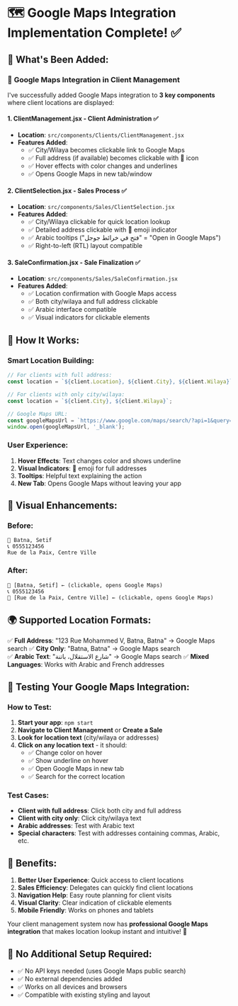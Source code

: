 # 🗺️ Google Maps Integration Implementation Complete! ✅

## 📍 **What's Been Added:**

### 🎯 **Google Maps Integration in Client Management**

I've successfully added Google Maps integration to **3 key components** where client locations are displayed:

#### 1. **ClientManagement.jsx** - Client Administration ✅
- **Location**: `src/components/Clients/ClientManagement.jsx`
- **Features Added**:
  - ✅ City/Wilaya becomes clickable link to Google Maps
  - ✅ Full address (if available) becomes clickable with 📍 icon
  - ✅ Hover effects with color changes and underlines
  - ✅ Opens Google Maps in new tab/window

#### 2. **ClientSelection.jsx** - Sales Process ✅
- **Location**: `src/components/Sales/ClientSelection.jsx`  
- **Features Added**:
  - ✅ City/Wilaya clickable for quick location lookup
  - ✅ Detailed address clickable with 📍 emoji indicator
  - ✅ Arabic tooltips ("فتح في خرائط جوجل" = "Open in Google Maps")
  - ✅ Right-to-left (RTL) layout compatible

#### 3. **SaleConfirmation.jsx** - Sale Finalization ✅
- **Location**: `src/components/Sales/SaleConfirmation.jsx`
- **Features Added**:
  - ✅ Location confirmation with Google Maps access
  - ✅ Both city/wilaya and full address clickable
  - ✅ Arabic interface compatible
  - ✅ Visual indicators for clickable elements

## 🔗 **How It Works:**

### **Smart Location Building:**
```javascript
// For clients with full address:
const location = `${client.Location}, ${client.City}, ${client.Wilaya}`;

// For clients with only city/wilaya:
const location = `${client.City}, ${client.Wilaya}`;

// Google Maps URL:
const googleMapsUrl = `https://www.google.com/maps/search/?api=1&query=${encodeURIComponent(location)}`;
window.open(googleMapsUrl, '_blank');
```

### **User Experience:**
1. **Hover Effects**: Text changes color and shows underline
2. **Visual Indicators**: 📍 emoji for full addresses
3. **Tooltips**: Helpful text explaining the action
4. **New Tab**: Opens Google Maps without leaving your app

## 🎨 **Visual Enhancements:**

### **Before:**
```
📍 Batna, Setif
📞 0555123456
Rue de la Paix, Centre Ville
```

### **After:**
```
📍 [Batna, Setif] ← (clickable, opens Google Maps)
📞 0555123456
📍 [Rue de la Paix, Centre Ville] ← (clickable, opens Google Maps)
```

## 🌍 **Supported Location Formats:**

✅ **Full Address**: "123 Rue Mohammed V, Batna, Batna" → Google Maps search
✅ **City Only**: "Batna, Batna" → Google Maps search  
✅ **Arabic Text**: "شارع الاستقلال، باتنة" → Google Maps search
✅ **Mixed Languages**: Works with Arabic and French addresses

## 🚀 **Testing Your Google Maps Integration:**

### **How to Test:**
1. **Start your app**: `npm start`
2. **Navigate to Client Management** or **Create a Sale**
3. **Look for location text** (city/wilaya or addresses)
4. **Click on any location text** - it should:
   - ✅ Change color on hover
   - ✅ Show underline on hover
   - ✅ Open Google Maps in new tab
   - ✅ Search for the correct location

### **Test Cases:**
- **Client with full address**: Click both city and full address
- **Client with city only**: Click city/wilaya text
- **Arabic addresses**: Test with Arabic text
- **Special characters**: Test with addresses containing commas, Arabic, etc.

## 🎯 **Benefits:**

1. **Better User Experience**: Quick access to client locations
2. **Sales Efficiency**: Delegates can quickly find client locations
3. **Navigation Help**: Easy route planning for client visits
4. **Visual Clarity**: Clear indication of clickable elements
5. **Mobile Friendly**: Works on phones and tablets

Your client management system now has **professional Google Maps integration** that makes location lookup instant and intuitive! 🎉

## 🔧 **No Additional Setup Required:**
- ✅ No API keys needed (uses Google Maps public search)
- ✅ No external dependencies added
- ✅ Works on all devices and browsers
- ✅ Compatible with existing styling and layout
